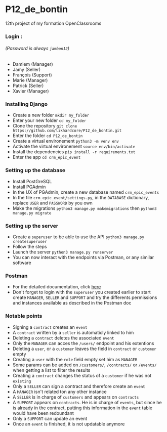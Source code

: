 # P12_de_bontin
12th project of my formation OpenClassrooms

### Login :
###### (Password is always `jambon12`)
- Damiem (Manager)
- Jamy (Seller)
- François (Support)
- Marie (Manager)
- Patrick (Seller)
- Xavier (Manager)

### Installing Django
- Create a new folder `mkdir my_folder`
- Enter your new folder `cd my_folder`
- Clone the repository `git clone https://github.com/likhardcore/P12_de_bontin.git`
- Enter the folder `cd P12_de_bontin`
- Create a virtual environement `python3 -m venv env`
- Activate the virtual environement `source env/bin/activate`
- Install the dependencies `pip install -r requirements.txt`
- Enter the app `cd crm_epic_event`
### Setting up the database
- Install PostGreSQL
- Install PGAdmin
- In the UX of PGAdmin, create a new database named `crm_epic_events`
- In the file `crm_epic_event/settings.py`, in the `DATABASE` dictionary, replace `USER` and `PASSWORD` by you own
- Make the migrations `python3 manage.py makemigrations` then `python3 manage.py migrate`

### Setting up the server
- Create a `superuser` to be able to use the API `python3 manage.py createsuperuser`
- Follow the steps
- Launch the server `python3 manage.py runserver`
- You can now interact with the endpoints via Postman, or any similar software

### Postman
- For the detailed documentation, click [here](https://documenter.getpostman.com/view/17381028/UVkgyeid)
- Don't forget to login with the `superuser` you created earlier to start create `MANAGER`, `SELLER` and `SUPPORT` and try the differents permissions and instances available as described in the Postman doc


### Notable points
- Signing a `contract` creates an `event`
- A `contract` written by a `seller` is automaticly linked to him
- Deleting a `contract` deletes the associated `event`
- Only the `MANAGER` can acces the `/users/` endpoint and his extentions
- Deleting a `user`, or a `customer` leaves the field in `contract` or `customer` empty
- Creating a `user` with the `role` field empty set him as `MANAGER`
- Some params can be added on `/customers/`, `/contracts/` or `/events/` when getting a list to filter the results
- Creating a `contract` changes the status of a `customer` if he was not `existing`
- Only a `SELLER` can sign a contract and therefore create an `event`
- A `MANAGER` isn't related ton any other instance
- A `SELLER` is in charge of `customers` and appears on `contracts`
- A `SUPPORT` appears on `contracts`. He is in charge of `events`, but since he is already in the contract, putting this information in the `event` table would have been redoundant
- Only a `SUPPORT` can update an event
- Once an `event` is finished, it is not updatable anymore

